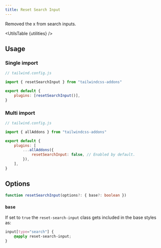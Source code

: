 ```yaml
---
title: Reset Search Input
---
```


<script>
	import UtilsTable from '$lib/components/UtilsTable.svelte'
	import { getUtilities } from "$lib/utilities/tailwind.js"
    import { resetSearchInput } from "tailwindcss-addons"
    const utilities = getUtilities(resetSearchInput().handler);
</script>

Removed the x from search inputs.

<UtilsTable {utilities} />

## Usage

### Single import

```js
// tailwind.config.js

import { resetSearchInput } from "tailwindcss-addons"

export default {
    plugins: [resetSearchInput()],
}
```

### Multi import

```js
// tailwind.config.js

import { allAddons } from "tailwindcss-addons"

export default {
    plugins: [
        ...allAddons({
            resetSearchInput: false, // Enabled by default.
        }),
    ],
}
```

## Options

```ts
function resetSearchInput(options?: { base?: boolean })
```

### `base`

If set to `true` the `reset-search-input` class gets included in the base styles as:

```css
input[type="search"] {
    @apply reset-search-input;
}
```
